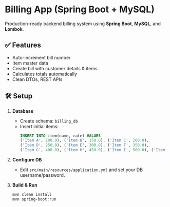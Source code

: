# Billing App (Spring Boot + MySQL)

Production-ready backend billing system using **Spring Boot**, **MySQL**, and **Lombok**.

## ✅ Features
- Auto-increment bill number
- Item master data
- Create bill with customer details & items
- Calculates totals automatically
- Clean DTOs, REST APIs

## 🛠 Setup

1. **Database**
   - Create schema: `billing_db`
   - Insert initial items:
     ```sql
     INSERT INTO item(name, rate) VALUES
     ('Item A', 100.0), ('Item B', 150.0), ('Item C', 200.0),
     ('Item D', 250.0), ('Item E', 300.0), ('Item F', 350.0),
     ('Item G', 400.0), ('Item H', 450.0), ('Item I', 500.0), ('Item J', 550.0);
     ```

2. **Configure DB**
   - Edit `src/main/resources/application.yml` and set your DB username/password.

3. **Build & Run**
   ```bash
   mvn clean install
   mvn spring-boot:run
